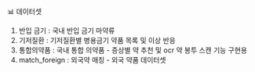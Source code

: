 📊 데이터셋
1. 반입 금기
   : 국내 반입 금기 마약류
2. 기저질환
   : 기저질환별 병용금기 약품 목록 및 이상 반응
3. 통합의약품
   : 국내 통합 의약품 - 증상별 약 추천 및 ocr 약 봉투 스캔 기능 구현용
4. match_foreign
   : 외국약 매칭 - 외국 약품 데이터셋

